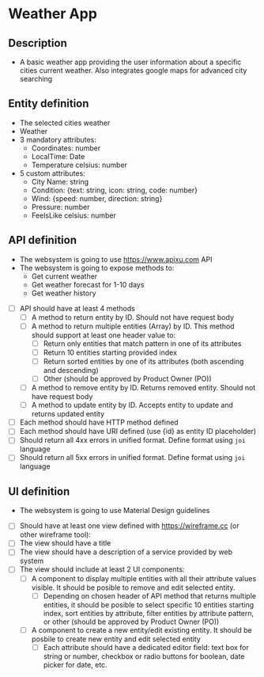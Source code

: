 # Weather App

## Description
- A basic weather app providing the user information about a specific cities current weather. Also integrates google maps for advanced city searching

## Entity definition
- The selected cities weather
- Weather
- 3 mandatory attributes:
    - Coordinates: number
    - LocalTime: Date
    - Temperature celsius: number
- 5 custom attributes:
    - City Name: string
    - Condition: {text: string, icon: string, code: number}
    - Wind: {speed: number, direction: string}
    - Pressure: number
    - FeelsLike celsius: number

## API definition
- The websystem is going to use https://www.apixu.com API
- The websystem is going to expose methods to:
    - Get current weather
    - Get weather forecast for 1-10 days
    - Get weather history
- [ ] API should have at least 4 methods
    - [ ] A method to return entity by ID. Should not have request body
    - [ ] A method to return multiple entities (Array) by ID. This method should support at least one header value to:
        - [ ] Return only entities that match pattern in one of its attributes
        - [ ] Return 10 entities starting provided index
        - [ ] Return sorted entities by one of its attributes (both ascending and descending)
        - [ ] Other (should be approved by Product Owner (PO))
    - [ ] A method to remove entity by ID. Returns removed entity. Should not have request body
    - [ ] A method to update entity by ID. Accepts entity to update and returns updated entity
- [ ] Each method should have HTTP method defined
- [ ] Each method should have URI defined (use {id} as entity ID placeholder)
- [ ] Should return all 4xx errors in unified format. Define format using `joi` language
- [ ] Should return all 5xx errors in unified format. Define format using `joi` language

## UI definition
- The websystem is going to use Material Design guidelines
- [ ] Should have at least one view defined with https://wireframe.cc (or other wireframe tool):
- [ ] The view should have a title
- [ ] The view should have a description of a service provided by web system
- [ ] The view should include at least 2 UI components:
    - [ ] A component to display multiple entities with all their attribute values visible. It should be posible to remove and edit selected entity.
        - [ ] Depending on chosen header of API method that returns multiple entities, it should be posible to select specific 10 entities starting index, sort entities by attribute, filter entities by attribute pattern, or other (should be approved by Product Owner (PO))
    - [ ] A component to create a new entity/edit existing entity. It should be posbile to create new entity and edit selected entity
        - [ ] Each attribute should have a dedicated editor field: text box for string or number, checkbox or radio buttons for boolean, date picker for date, etc.
